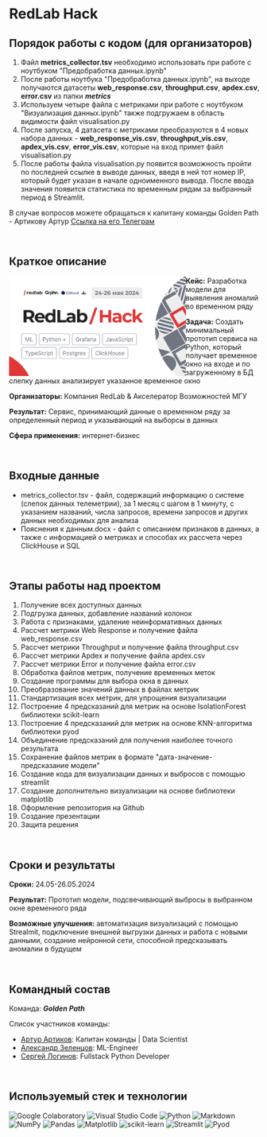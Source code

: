 # RedLab Hack

## Порядок работы с кодом (для организаторов)

1. Файл **metrics_collector.tsv** необходимо использовать при работе с ноутбуком "Предобработка данных.ipynb"
2. После работы ноутбука "Предобработка данных.ipynb", на выходе получаются датасеты **web_response.csv**, **throughput.csv**, **apdex.csv**, **error.csv** из папки ***metrics***
3. Используем четыре файла с метриками при работе с ноутбуком "Визуализация данных.ipynb" также подгружаем в область видимости файл visualisation.py
4. После запуска, 4 датасета с метриками преобразуются в 4 новых набора данных - **web_response_vis.csv**, **throughput_vis.csv**, **apdex_vis.csv**, **error_vis.csv**, которые на вход примет файл visualisation.py
5. После работы файла visualisation.py появится возможность пройти по последней ссылке в выводе данных, введя в ней тот номер IP, который будет указан в начале одноименного вывода. После ввода значения появится статистика по временным рядам за выбранный период в Streamlit.

В случае вопросов можете обращаться к капитану команды Golden Path - Артикову Артур [Ссылка на его Телеграм](https://t.me/ArturArtikov)



<br/>

## Краткое описание

<img src="https://github.com/ArturArtikov/Portfolio/blob/main/1_media/2_hackathon_projects/hackathon4.png" height=200 align="left"> 

**Кейс:** Разработка модели для выявления аномалий во временном ряду

**Задача:** Создать минимальный прототип сервиса на Python, который получает временное окно на входе и по загруженному в БД слепку данных анализирует указанное временное окно

**Организаторы:** Компания RedLab & Акселератор Возможностей МГУ

**Результат:** Сервис, принимающий данные о временном ряду за определенный период и указывающий на выборсы в данных 

**Сфера применения:** интернет-бизнес

<br/>

## Входные данные

* metrics_collector.tsv - файл, содержащий информацию о системе (слепок данных телеметрии), за 1 месяц с шагом в 1 минуту, с указанием названий, числа запросов, времени запросов и других данных необходимых для анализа
* Пояснения к данным.docx - файл с описанием признаков в данных, а также с информацией о метриках и способах их рассчета через ClickHouse и SQL

<br/>

## Этапы работы над проектом

1. Получение всех доступных данных
2. Подгрузка данных, добавление названий колонок
3. Работа с признаками, удаление неинформативных данных
4. Рассчет метрики Web Response и получение файла web_response.csv
5. Рассчет метрики Throughput и получение файла throughput.csv
6. Рассчет метрики Apdex и получение файла apdex.csv
7. Рассчет метрики Error и получение файла error.csv
8. Обработка файлов метрик, получение временных меток
9. Создание программы для выбора окна в данных
10. Преобразование значений данных в файлах метрик
11. Стандартизация всех метрик, для упрощения визуализации
12. Построение 4 предсказаний для метрик на основе IsolationForest библиотеки scikit-learn
13. Построение 4 предсказаний для метрик на основе KNN-алгоритма библиотеки pyod
14. Объединение предсказаний для получения наиболее точного результата
15. Сохранение файлов метрик в формате "дата-значение-предсказание модели"
16. Создание кода для визуализации данных и выбросов с помощью streamlit
17. Создание дополнительно визуализации на основе библиотеки matplotlib
18. Оформление репозитория на Github
19. Создание презентации
20. Защита решения

<br/>

## Сроки и результаты

**Сроки:** 24.05-26.05.2024

**Результат:** Прототип модели, подсвечивающий выбросы в выбранном окне временного ряда

**Возможные улучшения:** автоматизация визуализаций с помощью Strealmit, подключение внешней выгрузки данных и работа с новыми данными, создание нейронной сети, способной предсказывать аномалии в будущем

<br/>

## Командный состав

Команда: __*Golden Path*__

Список участников команды:

* [Артур Артиков](https://github.com/ArturArtikov): Капитан команды | Data Scientist
* [Александр Зеленцов](https://github.com/CHex0K): ML-Engineer
* [Сергей Логинов](): Fullstack Python Developer

<br/>

## Используемый стек и технологии

![Google Colaboratory](https://img.shields.io/badge/Google%20Colaboratory-ffffff.svg?style=for-the-badge&logo=google-colab&logoColor=orange)
![Visual Studio Code](https://img.shields.io/badge/Visual%20Studio%20Code-0078d7.svg?style=for-the-badge&logo=visual-studio-code&logoColor=white)
![Python](https://img.shields.io/badge/python-3670A0?style=for-the-badge&logo=python&logoColor=ffdd54)
![Markdown](https://img.shields.io/badge/markdown-%23000000.svg?style=for-the-badge&logo=markdown&logoColor=white)
![NumPy](https://img.shields.io/badge/numpy-%23013243.svg?style=for-the-badge&logo=numpy&logoColor=white)
![Pandas](https://img.shields.io/badge/pandas-%23150458.svg?style=for-the-badge&logo=pandas&logoColor=white)
![Matplotlib](https://img.shields.io/badge/Matplotlib-%23ffffff.svg?style=for-the-badge&logo=Matplotlib&logoColor=black)
![scikit-learn](https://img.shields.io/badge/scikit--learn-%23F7931E.svg?style=for-the-badge&logo=scikit-learn&logoColor=white)
![Streamlit](https://img.shields.io/badge/streamlit-%23FFFFFF.svg?style=for-the-badge&logo=streamlit&logoColor=DC143C)
![Pyod](https://img.shields.io/badge/pyod-%23FFD700.svg?style=for-the-badge&logo=pyod&logoColor=white)

